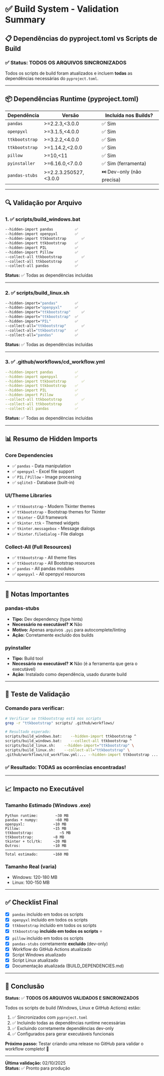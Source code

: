 # ✅ Build System - Validation Summary

## 📋 Dependências do pyproject.toml vs Scripts de Build

### ✅ Status: TODOS OS ARQUIVOS SINCRONIZADOS

Todos os scripts de build foram atualizados e incluem **todas** as dependências necessárias do `pyproject.toml`.

---

## 📦 Dependências Runtime (pyproject.toml)

| Dependência | Versão | Incluída nos Builds? |
|-------------|--------|---------------------|
| `pandas` | >=2.2.3,<3.0.0 | ✅ Sim |
| `openpyxl` | >=3.1.5,<4.0.0 | ✅ Sim |
| `ttkbootstrap` | >=3.2.2,<4.0.0 | ✅ Sim |
| `ttkbootstrap` | >=1.14.2,<2.0.0 | ✅ Sim |
| `pillow` | >=10,<11 | ✅ Sim |
| `pyinstaller` | >=6.16.0,<7.0.0 | ✅ Sim (ferramenta) |
| `pandas-stubs` | >=2.2.3.250527,<3.0.0 | ⏭️ Dev-only (não precisa) |

---

## 🔍 Validação por Arquivo

### 1. ✅ scripts/build_windows.bat

```bat
--hidden-import pandas          ✅
--hidden-import openpyxl        ✅
--hidden-import ttkbootstrap       ✅
--hidden-import ttkbootstrap    ✅
--hidden-import PIL             ✅
--hidden-import Pillow          ✅
--collect-all ttkbootstrap         ✅
--collect-all ttkbootstrap      ✅
--collect-all pandas            ✅
```

**Status:** ✅ Todas as dependências incluídas

---

### 2. ✅ scripts/build_linux.sh

```bash
--hidden-import="pandas"        ✅
--hidden-import="openpyxl"      ✅
--hidden-import="ttkbootstrap"     ✅
--hidden-import="ttkbootstrap"  ✅
--hidden-import="PIL"           ✅
--collect-all="ttkbootstrap"       ✅
--collect-all="ttkbootstrap"    ✅
--collect-all="pandas"          ✅
```

**Status:** ✅ Todas as dependências incluídas

---

### 3. ✅ .github/workflows/cd_workflow.yml

```yaml
--hidden-import pandas          ✅
--hidden-import openpyxl        ✅
--hidden-import ttkbootstrap       ✅
--hidden-import ttkbootstrap    ✅
--hidden-import PIL             ✅
--hidden-import Pillow          ✅
--collect-all ttkbootstrap         ✅
--collect-all ttkbootstrap      ✅
--collect-all pandas            ✅
```

**Status:** ✅ Todas as dependências incluídas

---

## 📊 Resumo de Hidden Imports

### Core Dependencies
- ✅ `pandas` - Data manipulation
- ✅ `openpyxl` - Excel file support
- ✅ `PIL` / `Pillow` - Image processing
- ✅ `sqlite3` - Database (built-in)

### UI/Theme Libraries
- ✅ `ttkbootstrap` - Modern Tkinter themes
- ✅ `ttkbootstrap` - Bootstrap themes for Tkinter
- ✅ `tkinter` - GUI framework
- ✅ `tkinter.ttk` - Themed widgets
- ✅ `tkinter.messagebox` - Message dialogs
- ✅ `tkinter.filedialog` - File dialogs

### Collect-All (Full Resources)
- ✅ `ttkbootstrap` - All theme files
- ✅ `ttkbootstrap` - All Bootstrap resources
- ✅ `pandas` - All pandas modules
- ✅ `openpyxl` - All openpyxl resources

---

## 📝 Notas Importantes

### pandas-stubs
- **Tipo:** Dev dependency (type hints)
- **Necessário no executável?** ❌ Não
- **Motivo:** Apenas arquivos `.pyi` para autocomplete/linting
- **Ação:** Corretamente excluído dos builds

### pyinstaller
- **Tipo:** Build tool
- **Necessário no executável?** ❌ Não (é a ferramenta que gera o executável)
- **Ação:** Instalado como dependência, usado durante build

---

## 🧪 Teste de Validação

### Comando para verificar:
```bash
# Verificar se ttkbootstrap está nos scripts
grep -r "ttkbootstrap" scripts/ .github/workflows/

# Resultado esperado:
scripts/build_windows.bat:    --hidden-import ttkbootstrap ^
scripts/build_windows.bat:    --collect-all ttkbootstrap ^
scripts/build_linux.sh:    --hidden-import="ttkbootstrap" \
scripts/build_linux.sh:    --collect-all="ttkbootstrap" \
.github/workflows/cd_workflow.yml:... --hidden-import ttkbootstrap ...
```

### ✅ Resultado: TODAS as ocorrências encontradas!

---

## 📈 Impacto no Executável

### Tamanho Estimado (Windows .exe)
```
Python runtime:        ~30 MB
pandas + numpy:        ~60 MB
openpyxl:             ~10 MB
Pillow:               ~15 MB
ttkbootstrap:            ~5 MB
ttkbootstrap:         ~8 MB
tkinter + tcl/tk:     ~20 MB
Outros:               ~10 MB
─────────────────────────────
Total estimado:       ~160 MB
```

### Tamanho Real (varia)
- Windows: 120-180 MB
- Linux: 100-150 MB

---

## ✅ Checklist Final

- [x] `pandas` incluído em todos os scripts
- [x] `openpyxl` incluído em todos os scripts
- [x] `ttkbootstrap` incluído em todos os scripts
- [x] `ttkbootstrap` **incluído em todos os scripts** ⭐
- [x] `pillow` incluído em todos os scripts
- [x] `pandas-stubs` corretamente **excluído** (dev-only)
- [x] Workflow do GitHub Actions atualizado
- [x] Script Windows atualizado
- [x] Script Linux atualizado
- [x] Documentação atualizada (BUILD_DEPENDENCIES.md)

---

## 🎯 Conclusão

**Status:** ✅ **TODOS OS ARQUIVOS VALIDADOS E SINCRONIZADOS**

Todos os scripts de build (Windows, Linux e GitHub Actions) estão:
1. ✅ Sincronizados com `pyproject.toml`
2. ✅ Incluindo todas as dependências runtime necessárias
3. ✅ Excluindo corretamente dependências dev-only
4. ✅ Configurados para gerar executáveis funcionais

**Próximo passo:** Testar criando uma release no GitHub para validar o workflow completo! 🚀

---

**Última validação:** 02/10/2025  
**Status:** ✅ Pronto para produção

